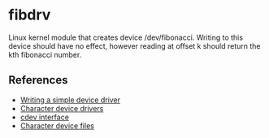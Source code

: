 # fibdrv

Linux kernel module that creates device /dev/fibonacci.  Writing to this device
should have no effect, however reading at offset k should return the kth
fibonacci number.

## References

* [Writing a simple device driver](https://www.apriorit.com/dev-blog/195-simple-driver-for-linux-os)
* [Character device drivers](https://linux-kernel-labs.github.io/master/labs/device_drivers.html#open-and-release)
* [cdev interface](https://lwn.net/Articles/195805/)
* [Character device files](https://sysplay.in/blog/linux-device-drivers/2013/06/character-device-files-creation-operations/)
